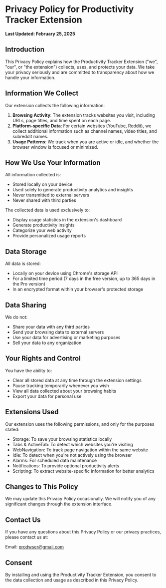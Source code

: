 # Privacy Policy for Productivity Tracker Extension

**Last Updated: February 25, 2025**

## Introduction

This Privacy Policy explains how the Productivity Tracker Extension ("we", "our", or "the extension") collects, uses, and protects your data. We take your privacy seriously and are committed to transparency about how we handle your information.

## Information We Collect

Our extension collects the following information:

1. **Browsing Activity**: The extension tracks websites you visit, including URLs, page titles, and time spent on each page.
2. **Platform-specific Data**: For certain websites (YouTube, Reddit), we collect additional information such as channel names, video titles, and subreddit names.
3. **Usage Patterns**: We track when you are active or idle, and whether the browser window is focused or minimized.

## How We Use Your Information

All information collected is:
- Stored locally on your device
- Used solely to generate productivity analytics and insights
- Never transmitted to external servers
- Never shared with third parties

The collected data is used exclusively to:
- Display usage statistics in the extension's dashboard
- Generate productivity insights
- Categorize your web activity
- Provide personalized usage reports

## Data Storage

All data is stored:
- Locally on your device using Chrome's storage API
- For a limited time period (7 days in the free version, up to 365 days in the Pro version)
- In an encrypted format within your browser's protected storage

## Data Sharing

We do not:
- Share your data with any third parties
- Send your browsing data to external servers
- Use your data for advertising or marketing purposes
- Sell your data to any organization

## Your Rights and Control

You have the ability to:
- Clear all stored data at any time through the extension settings
- Pause tracking temporarily whenever you wish
- View all data collected about your browsing habits
- Export your data for personal use

## Extensions Used

Our extension uses the following permissions, and only for the purposes stated:
- Storage: To save your browsing statistics locally
- Tabs & ActiveTab: To detect which websites you're visiting
- WebNavigation: To track page navigation within the same website
- Idle: To detect when you're not actively using the browser
- Alarms: For scheduled data maintenance
- Notifications: To provide optional productivity alerts
- Scripting: To extract website-specific information for better analytics

## Changes to This Policy

We may update this Privacy Policy occasionally. We will notify you of any significant changes through the extension interface.

## Contact Us

If you have any questions about this Privacy Policy or our privacy practices, please contact us at:

Email: prodwser@gmail.com

## Consent

By installing and using the Productivity Tracker Extension, you consent to the data collection and usage as described in this Privacy Policy.
